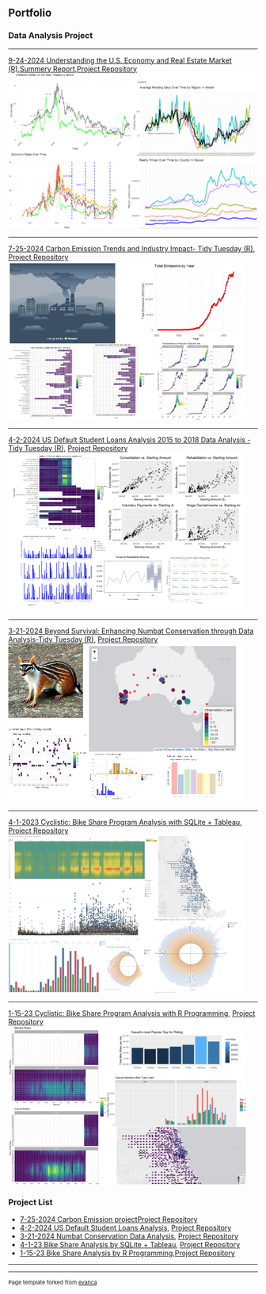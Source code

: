 ## Portfolio

### Data Analysis Project
---

[9-24-2024 Understanding the U.S. Economy and Real Estate Market (R)](https://JasonDayuha.github.io/U.S._Economy_and_Real_Estate_Market/Realty-and-Economics.html),[Summery Report](https://JasonDayuha.github.io/U.S._Economy_and_Real_Estate_Market/summery-Cycling.pdf),[Project Repository](https://github.com/JasonDayuha/U.S._Economy_and_Real_Estate_Market.git)
<img src="images/economy.png?raw=true"/>

---

[7-25-2024 Carbon Emission Trends and Industry Impact- Tidy Tuesday (R)](https://jasondayuha.github.io/Carbon--Major_Emissions_7-25-24-/Carbon-Emission.html), [Project Repository](https://github.com/JasonDayuha/Carbon--Major_Emissions_7-25-24-.git)
<img src="images/carbon imge2.jpg?raw=true"/>

---
[4-2-2024 US Default Student Loans Analysis 2015 to 2018 Data Analysis - Tidy Tuesday (R)](https://jasondayuha.github.io/Student_Loan_Pay_TidyTuesday_11_26_2019/Student_loan_Analysis.html),
[Project Repository](https://github.com/JasonDayuha/Student_Loan_Pay_TidyTuesday_11_26_2019/tree/main)
<img src="images/studentloansweb.png?raw=true"/>

---
[3-21-2024 Beyond Survival: Enhancing Numbat Conservation through Data Analysis-Tidy Tuesday (R)](https://jasondayuha.github.io/Numbat-Cons_TidyTuesday_2023_3_27/Numba-population.html),
[Project Repository]([https://jasondayuha.github.io/Numbat-Cons_TidyTuesday_2023_3_27)
<img src="images/numbat_vis.jpg?raw=true"/>

---
[4-1-2023 Cyclistic: Bike Share Program Analysis with SQLite + Tableau](https://jasondayuha.github.io/Bike_Share_Using_SQLite_Tableau/SQlite_Tableau.html),  
[Project Repository ](https://github.com/JasonDayuha/Bike_Share_v2.0_SQLite_Tableau)
<img src="images/sql_vis.jpg?raw=true"/>

---

[1-15-23 Cyclistic: Bike Share Program Analysis with R Programming](https://jasondayuha.github.io/Bike_Share_Using_R_Pgrm/R-Bike-Share.html), 
[Project Repository](https://github.com/JasonDayuha/Bike_Share_v1.0_R_pgrm)
<img src="images/Bike_ride_R_vis.jpg?raw=true"/>





### Project List

- [7-25-2024 Carbon Emission project](https://jasondayuha.github.io/Carbon--Major_Emissions_7-25-24-/Carbon-Emission.html)[Project Repository](https://github.com/JasonDayuha/Carbon--Major_Emissions_7-25-24-.git)
- [4-2-2024 US Default Student Loans Analysis](https://jasondayuha.github.io/Student_Loan_Pay_TidyTuesday_11_26_2019/Student_loan_Analysis.html),
[Project Repository](https://github.com/JasonDayuha/Student_Loan_Pay_TidyTuesday_11_26_2019/tree/main)
- [3-21-2024 Numbat Conservation Data Analysis](https://jasondayuha.github.io/Numbat-Cons_TidyTuesday_2023_3_27/Numba-population.html),
[Project Repository](https://jasondayuha.github.io/Numbat-Cons_TidyTuesday_2023_3_27)
- [4-1-23 Bike Share Analysis by SQLite + Tableau](https://jasondayuha.github.io/Bike_Share_Using_SQLite_Tableau/SQlite_Tableau.html), [Project Repository ](https://github.com/JasonDayuha/Bike_Share_v2.0_SQLite_Tableau)
- [1-15-23 Bike Share Analysis by R Programming](https://jasondayuha.github.io/Bike_Share_Using_R_Pgrm/R-Bike-Share.html),[Project Repository](https://github.com/JasonDayuha/Bike_Share_v1.0_R_pgrm)



---




---
<p style="font-size:11px">Page template forked from <a href="https://github.com/evanca/quick-portfolio">evanca</a></p>
<!-- Remove above link if you don't want to attibute -->
